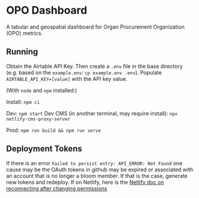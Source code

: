 # OPO Dashboard

A tabular and geospatial dashboard for Organ Procurement Organization (OPO) metrics.

## Running

Obtain the Airtable API Key.
Then create a `.env` file in the base directory (e.g. based on the `example.env`: `cp example.env .env`).
Populate `AIRTABLE_API_KEY=[value]` with the API key value.

(With `node` and `npm` installed:)

Install: `npm ci`

Dev: `npm start`
Dev CMS (in another terminal, may require install): `npx netlify-cms-proxy-server`

Prod: `npm run build && npm run serve`

## Deployment Tokens

If there is an error `Failed to persist entry: API_ERROR: Not Found` one cause may be the OAuth tokens in github may be expired or associated with an account that is no longer a bloom member. If that is the case, generate new tokens and redeploy. If on Netlify, here is the [Netlify doc on reconnecting after changing permissions](https://docs.netlify.com/visitor-access/git-gateway/#reconnect-after-changing-repository-permissions)
